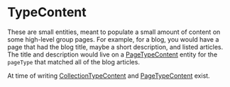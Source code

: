 # TypeContent

These are small entities, meant to populate a small amount of content on some high-level group pages. For example, for a blog, you would have a page that had the blog title, maybe a short description, and listed articles. The title and description would live on a [PageTypeContent](Page) entity for the `pageType` that matched all of the blog articles.

At time of writing [CollectionTypeContent](Collection) and [PageTypeContent](Page) exist.
